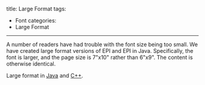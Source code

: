 title:  Large Format
tags: 
  - Font
categories: 
  - Large Format
---

A number of readers have had trouble with the font size being too small. We have created large format versions of EPI and EPI in Java. Specifically, the font is larger, and the page size is 7"x10" rather than 6"x9". The content is otherwise identical.


Large format in [Java](http://www.amazon.com/Elements-Programming-Interviews-Java-Adnan/dp/1517671272) and [C++](http://www.amazon.com/Elements-Programming-Interviews-Insiders-Guide/dp/1530462983/).

